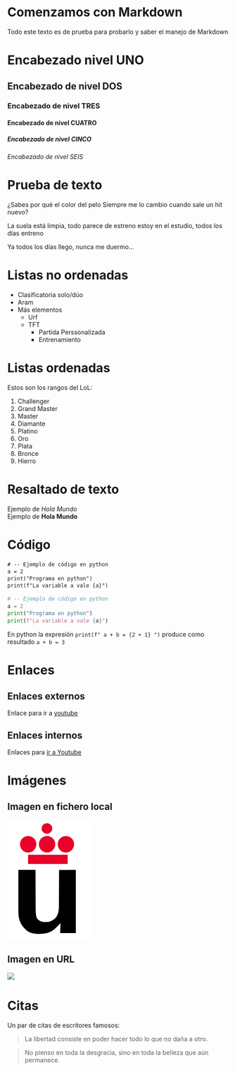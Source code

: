 # Comenzamos con Markdown

Todo este texto es de prueba para probarlo
y saber el manejo de Markdown

# Encabezado nivel UNO
## Encabezado de nivel DOS
### Encabezado de nivel TRES
#### Encabezado de nivel CUATRO
##### Encabezado de nivel CINCO
###### Encabezado de nivel SEIS

# Prueba de texto

¿Sabes por qué el color del pelo
Siempre me lo cambio cuando sale un hit nuevo?

La suela está limpia, todo parece de estreno estoy en el estudio, todos los días entreno

Ya todos los días llego, nunca me duermo…

# Listas no ordenadas

* Clasificatoria solo/dúo
* Aram
* Más elementos
  * Urf
  * TFT
    * Partida Perssonalizada
    * Entrenamiento

# Listas ordenadas

Estos son los rangos del LoL:

1. Challenger
2. Grand Master
3. Master
4. Diamante
5. Platino
6. Oro
7. Plata
8. Bronce
9. Hierro

# Resaltado de texto

Ejemplo de *Hola Mundo*  
Ejemplo de **Hola Mundo**

# Código

```
# -- Ejemplo de código en python
a = 2
print("Programa en python")
print(f"La variable a vale {a}")
```

```python
# -- Ejemplo de código en python
a = 2
print("Programa en python")
print(f"La variable a vale {a}")
```

En python la expresión `print(f" a + b = {2 + 1} ")` produce como resultado `a + b = 3` 

# Enlaces 

## Enlaces externos

Enlace para ir a [youtube](https://www.youtube.com/)

## Enlaces internos

Enlaces para [ir a Youtube](#Youtube)

# Imágenes

## Imagen en fichero local

![](Logo-urjc.png)


## Imagen en URL

![](https://upload.wikimedia.org/wikipedia/commons/2/2f/CC_BY-SA_3.0.png)

# Citas

Un par de citas de escritores famosos:

> La libertad consiste en poder hacer todo lo que no daña a otro.

> No pienso en toda la desgracia, sino en toda la belleza que aún permanece.
